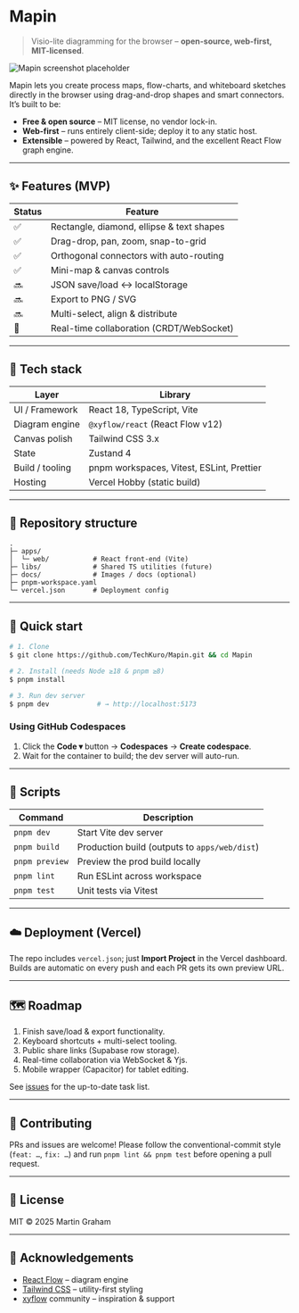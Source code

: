 # Mapin

> Visio-lite diagramming for the browser – **open-source, web-first, MIT-licensed**.

![Mapin screenshot placeholder](./docs/screenshot.png)

Mapin lets you create process maps, flow-charts, and whiteboard sketches directly in the browser using drag-and-drop shapes and smart connectors. It’s built to be:

* **Free & open source** – MIT license, no vendor lock-in.
* **Web-first** – runs entirely client-side; deploy it to any static host.
* **Extensible** – powered by React, Tailwind, and the excellent React Flow graph engine.

---

## ✨ Features (MVP)

| Status | Feature |
| ------ | ------- |
| ✅ | Rectangle, diamond, ellipse & text shapes |
| ✅ | Drag-drop, pan, zoom, snap-to-grid |
| ✅ | Orthogonal connectors with auto-routing |
| ✅ | Mini-map & canvas controls |
| 🔜 | JSON save/load ↔ localStorage |
| 🔜 | Export to PNG / SVG |
| 🔜 | Multi-select, align & distribute |
| 🚀 | Real-time collaboration (CRDT/WebSocket) |

---

## 🔧 Tech stack

| Layer | Library |
| ----- | ------- |
| UI / Framework | React 18, TypeScript, Vite |
| Diagram engine | `@xyflow/react` (React Flow v12) |
| Canvas polish | Tailwind CSS 3.x |
| State | Zustand 4 |
| Build / tooling | pnpm workspaces, Vitest, ESLint, Prettier |
| Hosting | Vercel Hobby (static build)

---

## 📂 Repository structure

```
.
├─ apps/
│  └─ web/           # React front-end (Vite)
├─ libs/             # Shared TS utilities (future)
├─ docs/             # Images / docs (optional)
├─ pnpm-workspace.yaml
└─ vercel.json       # Deployment config
```

---

## 🚀 Quick start

```bash
# 1. Clone
$ git clone https://github.com/TechKuro/Mapin.git && cd Mapin

# 2. Install (needs Node ≥18 & pnpm ≥8)
$ pnpm install

# 3. Run dev server
$ pnpm dev            # → http://localhost:5173
```

### Using GitHub Codespaces

1. Click the **Code ▾** button → **Codespaces** → **Create codespace**.
2. Wait for the container to build; the dev server will auto-run.

---

## 📜 Scripts

| Command | Description |
| ------- | ----------- |
| `pnpm dev` | Start Vite dev server |
| `pnpm build` | Production build (outputs to `apps/web/dist`) |
| `pnpm preview` | Preview the prod build locally |
| `pnpm lint` | Run ESLint across workspace |
| `pnpm test` | Unit tests via Vitest |

---

## ☁️ Deployment (Vercel)

The repo includes `vercel.json`; just **Import Project** in the Vercel dashboard. Builds are automatic on every push and each PR gets its own preview URL.

---

## 🗺 Roadmap

1. Finish save/load & export functionality.
2. Keyboard shortcuts + multi-select tooling.
3. Public share links (Supabase row storage).
4. Real-time collaboration via WebSocket & Yjs.
5. Mobile wrapper (Capacitor) for tablet editing.

See [issues](https://github.com/TechKuro/Mapin/issues) for the up-to-date task list.

---

## 🤝 Contributing

PRs and issues are welcome! Please follow the conventional-commit style (`feat: …`, `fix: …`) and run `pnpm lint && pnpm test` before opening a pull request.

---

## 📄 License

MIT © 2025 Martin Graham

---

## 🙏 Acknowledgements

* [React Flow](https://reactflow.dev) – diagram engine
* [Tailwind CSS](https://tailwindcss.com) – utility-first styling
* [xyflow](https://github.com/xyflow/xyflow) community – inspiration & support 